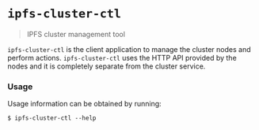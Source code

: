 # `ipfs-cluster-ctl`

> IPFS cluster management tool

`ipfs-cluster-ctl` is the client application to manage the cluster nodes and perform actions. `ipfs-cluster-ctl` uses the HTTP API provided by the nodes and it is completely separate from the cluster service.

### Usage

Usage information can be obtained by running:

```
$ ipfs-cluster-ctl --help
```

